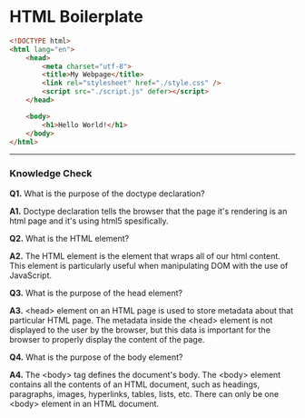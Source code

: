 # HTML Boilerplate

```html
<!DOCTYPE html>
<html lang="en">
    <head>
        <meta charset="utf-8">
        <title>My Webpage</title>
        <link rel="stylesheet" href="./style.css" />
        <script src="./script.js" defer></script>
    </head>

    <body>
        <h1>Hello World!</h1>
    </body>
</html>
```

---

### Knowledge Check

**Q1.** What is the purpose of the doctype declaration?

**A1.** Doctype declaration tells the browser that the page it's rendering is an html page and it's using html5 spesifically.

**Q2.** What is the HTML element?

**A2.** The HTML element is the element that wraps all of our html content. This element is particularly useful when manipulating DOM with the use of JavaScript.

**Q3.** What is the purpose of the head element?

**A3.** \<head> element on an HTML page is used to store metadata about that particular HTML page. The metadata inside the \<head> element is not displayed to the user by the browser, but this data is important for the browser to properly display the content of the page.

**Q4.** What is the purpose of the body element?

**A4.** The \<body> tag defines the document's body. The \<body> element contains all the contents of an HTML document, such as headings, paragraphs, images, hyperlinks, tables, lists, etc. There can only be one \<body> element in an HTML document.
